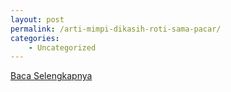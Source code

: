 ```yaml
---
layout: post
permalink: /arti-mimpi-dikasih-roti-sama-pacar/
categories:
    - Uncategorized
---
```


[Baca Selengkapnya](/01)